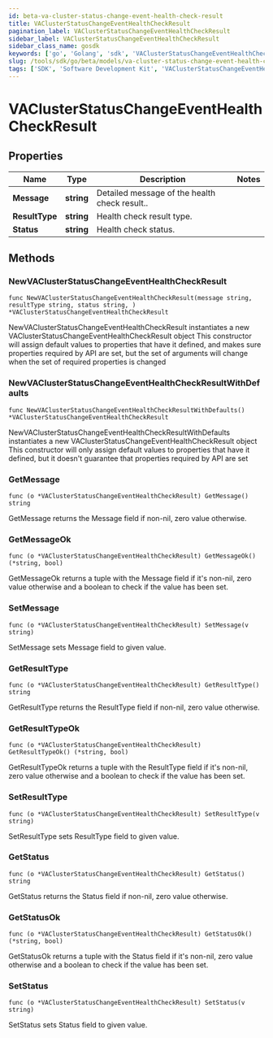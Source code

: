 ```yaml
---
id: beta-va-cluster-status-change-event-health-check-result
title: VAClusterStatusChangeEventHealthCheckResult
pagination_label: VAClusterStatusChangeEventHealthCheckResult
sidebar_label: VAClusterStatusChangeEventHealthCheckResult
sidebar_class_name: gosdk
keywords: ['go', 'Golang', 'sdk', 'VAClusterStatusChangeEventHealthCheckResult', 'BetaVAClusterStatusChangeEventHealthCheckResult'] 
slug: /tools/sdk/go/beta/models/va-cluster-status-change-event-health-check-result
tags: ['SDK', 'Software Development Kit', 'VAClusterStatusChangeEventHealthCheckResult', 'BetaVAClusterStatusChangeEventHealthCheckResult']
---
```


# VAClusterStatusChangeEventHealthCheckResult

## Properties

Name | Type | Description | Notes
------------ | ------------- | ------------- | -------------
**Message** | **string** | Detailed message of the health check result.. | 
**ResultType** | **string** | Health check result type. | 
**Status** | **string** | Health check status. | 

## Methods

### NewVAClusterStatusChangeEventHealthCheckResult

`func NewVAClusterStatusChangeEventHealthCheckResult(message string, resultType string, status string, ) *VAClusterStatusChangeEventHealthCheckResult`

NewVAClusterStatusChangeEventHealthCheckResult instantiates a new VAClusterStatusChangeEventHealthCheckResult object
This constructor will assign default values to properties that have it defined,
and makes sure properties required by API are set, but the set of arguments
will change when the set of required properties is changed

### NewVAClusterStatusChangeEventHealthCheckResultWithDefaults

`func NewVAClusterStatusChangeEventHealthCheckResultWithDefaults() *VAClusterStatusChangeEventHealthCheckResult`

NewVAClusterStatusChangeEventHealthCheckResultWithDefaults instantiates a new VAClusterStatusChangeEventHealthCheckResult object
This constructor will only assign default values to properties that have it defined,
but it doesn't guarantee that properties required by API are set

### GetMessage

`func (o *VAClusterStatusChangeEventHealthCheckResult) GetMessage() string`

GetMessage returns the Message field if non-nil, zero value otherwise.

### GetMessageOk

`func (o *VAClusterStatusChangeEventHealthCheckResult) GetMessageOk() (*string, bool)`

GetMessageOk returns a tuple with the Message field if it's non-nil, zero value otherwise
and a boolean to check if the value has been set.

### SetMessage

`func (o *VAClusterStatusChangeEventHealthCheckResult) SetMessage(v string)`

SetMessage sets Message field to given value.


### GetResultType

`func (o *VAClusterStatusChangeEventHealthCheckResult) GetResultType() string`

GetResultType returns the ResultType field if non-nil, zero value otherwise.

### GetResultTypeOk

`func (o *VAClusterStatusChangeEventHealthCheckResult) GetResultTypeOk() (*string, bool)`

GetResultTypeOk returns a tuple with the ResultType field if it's non-nil, zero value otherwise
and a boolean to check if the value has been set.

### SetResultType

`func (o *VAClusterStatusChangeEventHealthCheckResult) SetResultType(v string)`

SetResultType sets ResultType field to given value.


### GetStatus

`func (o *VAClusterStatusChangeEventHealthCheckResult) GetStatus() string`

GetStatus returns the Status field if non-nil, zero value otherwise.

### GetStatusOk

`func (o *VAClusterStatusChangeEventHealthCheckResult) GetStatusOk() (*string, bool)`

GetStatusOk returns a tuple with the Status field if it's non-nil, zero value otherwise
and a boolean to check if the value has been set.

### SetStatus

`func (o *VAClusterStatusChangeEventHealthCheckResult) SetStatus(v string)`

SetStatus sets Status field to given value.



